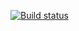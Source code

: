 [![Build status](https://ci.appveyor.com/api/projects/status/8qq2wl73t8qxhbc4?svg=true)](https://ci.appveyor.com/project/MaryVanyush/animations)